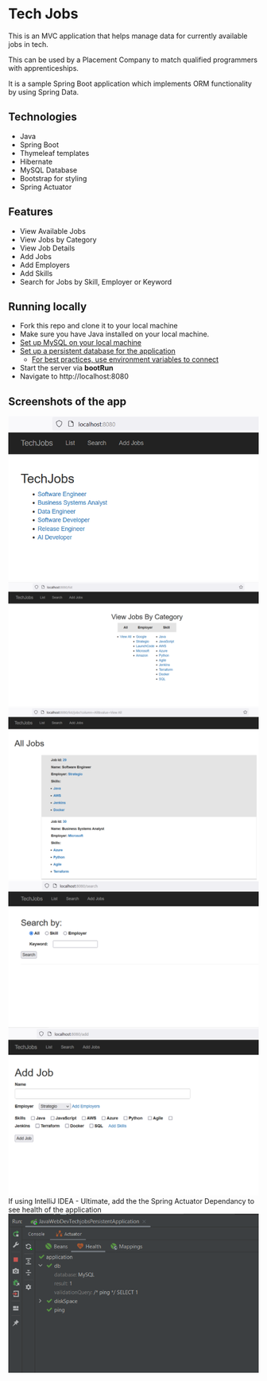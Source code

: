 # Tech Jobs

This is an MVC application that helps manage data for currently available jobs in tech. 

This can be used by a Placement Company to match qualified programmers with apprenticeships.

It is a sample Spring Boot application which implements ORM functionality by using Spring Data.

## Technologies
* Java
* Spring Boot
* Thymeleaf templates
* Hibernate
* MySQL Database
* Bootstrap for styling
* Spring Actuator

## Features
* View Available Jobs
* View Jobs by Category
* View Job Details
* Add Jobs
* Add Employers
* Add Skills
* Search for Jobs by Skill, Employer or Keyword

## Running locally
* Fork this repo and clone it to your local machine
* Make sure you have Java installed on your local machine.
* [Set up MySQL on your local machine](https://ladvien.com/data-analytics-mysql-localhost-setup/)
* [Set up a persistent database for the application](https://education.launchcode.org/gis-devops/configurations/02-environment-variables-intellij/index.html)
  * [For best practices, use environment variables to connect](https://education.launchcode.org/gis-devops/configurations/02-environment-variables-intellij/index.html)
* Start the server via **bootRun**
* Navigate to http://localhost:8080

## Screenshots of the app
![FirstPage](./img/2.png)
![](./img/3.png)
![](./img/4.png)
![](./img/5.png)
![](./img/6.png)
If using IntelliJ IDEA - Ultimate, add the the Spring Actuator Dependancy to see health of the application
![](./img/01.png)
